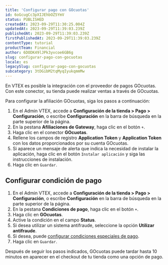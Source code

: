 ```yaml
---
title: 'Configurar pago con GOcuotas'
id: 6oGcugCc3pXIJEhbOZ5YmV
status: PUBLISHED
createdAt: 2023-09-29T11:30:25.004Z
updatedAt: 2023-09-29T11:39:03.239Z
publishedAt: 2023-09-29T11:39:03.239Z
firstPublishedAt: 2023-09-29T11:39:03.239Z
contentType: tutorial
productTeam: Financial
author: 6DODK49lJPk3yvcoe6GB6g
slug: configurar-pago-con-gocuotas
locale: es
legacySlug: configurar-pago-con-gocuotas
subcategory: 3tDGibM2tqMyqIyukqmmMw
---
```


En VTEX es posible la integración con el proveedor de pagos GOcuotas. Con este conector, su tienda puede realizar ventas a través de GOcuotas.

Para configurar la afiliación GOcuotas, siga los pasos a continuación:

1. En el Admin VTEX, accede a __Configuración de la tienda > Pago > Configuración__, o escribe __Configuración__ en la barra de búsqueda en la parte superior de la página.
2. En la pestana __Afiliaciones de Gateway__, haga clic en el botón `+`.
3. Haga clic en el conector __GOcuotas__.
4. Rellene los campos de registro __Application Token__ y __Application Token__ con los datos proporcionados por su cuenta GOcuotas.
5. Si aparece un mensaje de alerta que indica la necesidad de instalar la aplicación, haga clic en el botón `Instalar aplicación` y siga las instrucciones de instalación.
6. Haga clic en `Guardar`.

## Configurar condición de pago
1. En el Admin VTEX, accede a __Configuración de la tienda > Pago > Configuración__, o escribe __Configuración__ en la barra de búsqueda en la parte superior de la página.
2. En la pestana __Condiciones de pago__, haga clic en el botón `+`.
3. Haga clic en __GOcuotas__.
4. Active la condición en el campo __Status__.
5. Si desea utilizar un sistema antifraude, seleccione la opción __Utilizar antifraude__.
6. Si desea, puede [configurar condiciones especiales de pago](https://help.vtex.com/es/tutorial/condiciones-especiales--tutorials_456?&utm_source=autocomplete#).
7. Haga clic en `Guardar`.

Después de seguir los pasos indicados, GOcuotas puede tardar hasta 10 minutos en aparecer en el checkout de tu tienda como una opción de pago.
